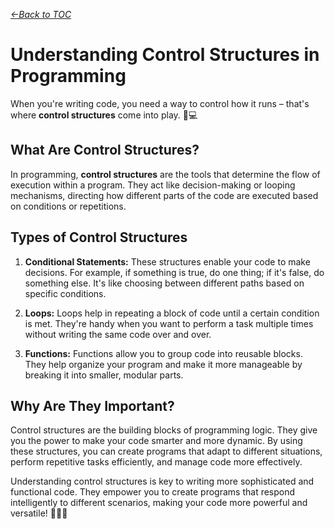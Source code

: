 *[&larr;Back to TOC](0_TOC.md)*

# Understanding Control Structures in Programming

When you're writing code, you need a way to control how it runs – that's where **control structures** come into play. 🚦💻

## What Are Control Structures?

In programming, **control structures** are the tools that determine the flow of execution within a program. They act like decision-making or looping mechanisms, directing how different parts of the code are executed based on conditions or repetitions.

## Types of Control Structures

1. **Conditional Statements:** These structures enable your code to make decisions. For example, if something is true, do one thing; if it's false, do something else. It's like choosing between different paths based on specific conditions.

2. **Loops:** Loops help in repeating a block of code until a certain condition is met. They're handy when you want to perform a task multiple times without writing the same code over and over.

3. **Functions:** Functions allow you to group code into reusable blocks. They help organize your program and make it more manageable by breaking it into smaller, modular parts.

## Why Are They Important?

Control structures are the building blocks of programming logic. They give you the power to make your code smarter and more dynamic. By using these structures, you can create programs that adapt to different situations, perform repetitive tasks efficiently, and manage code more effectively.

Understanding control structures is key to writing more sophisticated and functional code. They empower you to create programs that respond intelligently to different scenarios, making your code more powerful and versatile! 🌟👨‍💻
